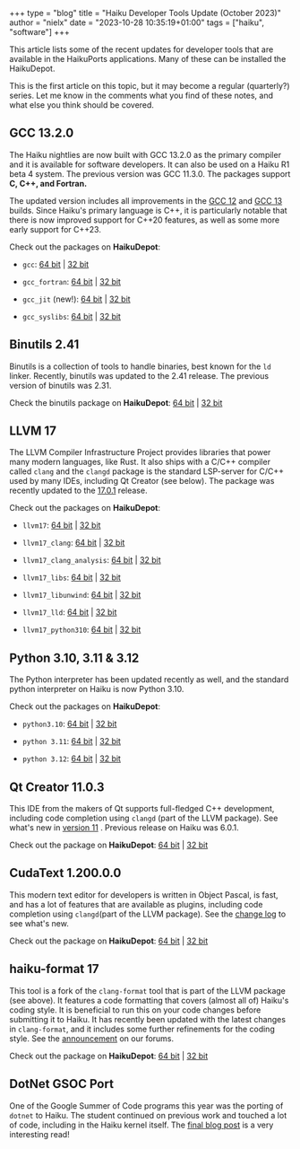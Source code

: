 +++
type = "blog"
title = "Haiku Developer Tools Update (October 2023)"
author = "nielx"
date = "2023-10-28 10:35:19+01:00"
tags = ["haiku", "software"]
+++

This article lists some of the recent updates for developer tools that are available in the HaikuPorts applications. Many of these can be installed the HaikuDepot.

This is the first article on this topic, but it may become a regular (quarterly?) series. Let me know in the comments what you find of these notes, and what else you think should be covered.

<!--more-->

## GCC 13.2.0

The Haiku nightlies are now built with GCC 13.2.0 as the primary compiler and it is available for software developers. It can also be used on a Haiku R1 beta 4 system. The previous version was GCC 11.3.0. The packages support **C, C++, and Fortran.**

The updated version includes all improvements in the [GCC 12](https://gcc.gnu.org/gcc-12/changes.html) and [GCC 13](https://gcc.gnu.org/gcc-13/changes.html) builds. Since Haiku's primary language is C++, it is particularly notable that there is now improved support for C++20 features, as well as some more early support for C++23.

Check out the packages on **HaikuDepot**:

- `gcc`: [64 bit](https://depot.haiku-os.org/#!/pkg/gcc/haikuports/haikuports_x86_64/13/2/0_2023_08_10/-/3/x86_64) | [32 bit](https://depot.haiku-os.org/#!/pkg/gcc_x86/haikuports/haikuports_x86_gcc2/13/2/0_2023_08_10/-/3/x86_gcc2)

- `gcc_fortran`: [64 bit](https://depot.haiku-os.org/#!/pkg/gcc_fortran/haikuports/haikuports_x86_64/13/2/0_2023_08_10/-/3/x86_64) | [32 bit](https://depot.haiku-os.org/#!/pkg/gcc_x86_fortran/haikuports/haikuports_x86_gcc2/13/2/0_2023_08_10/-/3/x86_gcc2)

- `gcc_jit` (new!): [64 bit](https://depot.haiku-os.org/#!/pkg/gcc_jit/haikuports/haikuports_x86_64/13/2/0_2023_08_10/-/3/x86_64) | [32 bit](https://depot.haiku-os.org/#!/pkg/gcc_x86_jit/haikuports/haikuports_x86_gcc2/13/2/0_2023_08_10/-/3/x86_gcc2)

- `gcc_syslibs`: [64 bit](https://depot.haiku-os.org/#!/pkg/gcc_syslibs/haikuports/haikuports_x86_64/13/2/0_2023_08_10/-/3/x86_64) | [32 bit](https://depot.haiku-os.org/#!/pkg/gcc_x86_syslibs/haikuports/haikuports_x86_gcc2/13/2/0_2023_08_10/-/3/x86_gcc2)

## Binutils 2.41

Binutils is a collection of tools to handle binaries, best known for the `ld` linker. Recently, binutils was updated to the 2.41 release. The previous version of binutils was 2.31.

Check the binutils package on **HaikuDepot**: [64 bit](https://depot.haiku-os.org/#!/pkg/binutils/haikuports/haikuports_x86_64/2/41/-/-/1/x86_64?bcguid=bc281-YHHL) | [32 bit](https://depot.haiku-os.org/#!/pkg/binutils_x86/haikuports/haikuports_x86_gcc2/2/41/-/-/1/x86_gcc2?bcguid=bc358-QDCL)

## LLVM 17

The LLVM Compiler Infrastructure Project provides libraries that power many modern languages, like Rust. It also ships with a C/C++ compiler called `clang` and the `clangd` package is the standard LSP-server for C/C++ used by many IDEs, including Qt Creator (see below). The package was recently updated to the [17.0.1](https://discourse.llvm.org/t/llvm-17-0-1-released/73549) release.

Check out the packages on **HaikuDepot**:

- `llvm17`: [64 bit](https://depot.haiku-os.org/#!/pkg/llvm17/haikuports/haikuports_x86_64/17/0/1/-/3/x86_64) | [32 bit](https://depot.haiku-os.org/#!/pkg/llvm17_python310/haikuports/haikuports_x86_64/17/0/1/-/3/x86_64)

- `llvm17_clang`: [64 bit](https://depot.haiku-os.org/#!/pkg/llvm17_clang/haikuports/haikuports_x86_64/17/0/1/-/3/x86_64) | [32 bit](https://depot.haiku-os.org/#!/pkg/llvm17_x86_clang/haikuports/haikuports_x86_gcc2/17/0/1/-/3/x86_gcc2)

- `llvm17_clang_analysis`: [64 bit](https://depot.haiku-os.org/#!/pkg/llvm17_clang_analysis/haikuports/haikuports_x86_64/17/0/1/-/3/x86_64) | [32 bit](https://depot.haiku-os.org/#!/pkg/llvm17_x86_clang_analysis/haikuports/haikuports_x86_gcc2/17/0/1/-/3/x86_gcc2)

- `llvm17_libs`: [64 bit](https://depot.haiku-os.org/#!/pkg/llvm17_libs/haikuports/haikuports_x86_64/17/0/1/-/3/x86_64) | [32 bit](https://depot.haiku-os.org/#!/pkg/llvm17_x86_libs/haikuports/haikuports_x86_gcc2/17/0/1/-/3/x86_gcc2)

- `llvm17_libunwind`: [64 bit](https://depot.haiku-os.org/#!/pkg/llvm17_libunwind/haikuports/haikuports_x86_64/17/0/1/-/3/x86_64) | [32 bit](https://depot.haiku-os.org/#!/pkg/llvm17_x86_libunwind/haikuports/haikuports_x86_gcc2/17/0/1/-/3/x86_gcc2)

- `llvm17_lld`: [64 bit](https://depot.haiku-os.org/#!/pkg/llvm17_lld/haikuports/haikuports_x86_64/17/0/1/-/3/x86_64) | [32 bit](https://depot.haiku-os.org/#!/pkg/llvm17_x86_lld/haikuports/haikuports_x86_gcc2/17/0/1/-/3/x86_gcc2)

- `llvm17_python310`: [64 bit](https://depot.haiku-os.org/#!/pkg/llvm17_python310/haikuports/haikuports_x86_64/17/0/1/-/3/x86_64) | [32 bit](https://depot.haiku-os.org/#!/pkg/llvm17_x86_python310/haikuports/haikuports_x86_gcc2/17/0/1/-/3/x86_gcc2)

## Python 3.10, 3.11 & 3.12

The Python interpreter has been updated recently as well, and the standard python interpreter on Haiku is now Python 3.10.

Check out the packages on **HaikuDepot**:

- `python3.10`: [64 bit](https://depot.haiku-os.org/#!/pkg/python3.10/haikuports/haikuports_x86_64/3/10/13/-/1/x86_64) | [32 bit](https://depot.haiku-os.org/#!/pkg/python3.10_x86/haikuports/haikuports_x86_gcc2/3/10/13/-/1/x86_gcc2)

- `python 3.11`: [64 bit](https://depot.haiku-os.org/#!/pkg/python3.11/haikuports/haikuports_x86_64/3/11/6/-/1/x86_64) | [32 bit](https://depot.haiku-os.org/#!/pkg/python3.11_x86/haikuports/haikuports_x86_gcc2/3/11/6/-/1/x86_gcc2)

- `python 3.12`: [64 bit](https://depot.haiku-os.org/#!/pkg/python3.12/haikuports/haikuports_x86_64/3/12/0/-/1/x86_64?bcguid=bc2938-FWTK) | [32 bit](https://depot.haiku-os.org/#!/pkg/python3.12_x86/haikuports/haikuports_x86_gcc2/3/12/0/-/1/x86_gcc2)

## Qt Creator 11.0.3

This IDE from the makers of Qt supports full-fledged C++ development, including code completion using `clangd` (part of the LLVM package). See what's new in [version 11](https://www.qt.io/blog/qt-creator-11-released) . Previous release on Haiku was 6.0.1.

Check out the package on **HaikuDepot**: [64 bit](https://depot.haiku-os.org/#!/pkg/qt_creator/haikuports/haikuports_x86_64/11/0/3/-/2/x86_64) | [32 bit](https://depot.haiku-os.org/#!/pkg/qt_creator_x86/haikuports/haikuports_x86_gcc2/11/0/3/-/2/x86_gcc2)

## CudaText 1.200.0.0

This modern text editor for developers is written in Object Pascal, is fast, and has a lot of features that are available as plugins, including code completion using `clangd`(part of the LLVM package). See the [change log](https://github.com/Alexey-T/CudaText/blob/1.200.0/app/readme/history.txt) to see what's new.

Check out the package on **HaikuDepot**: [64 bit](https://depot.haiku-os.org/#!/pkg/cudatext/haikuports/haikuports_x86_64/1/200/0.0/-/1/x86_64?bcguid=bc2503-PXKT) | [32 bit](https://depot.haiku-os.org/#!/pkg/cudatext_x86/haikuports/haikuports_x86_gcc2/1/200/0.0/-/1/x86_gcc2)

## haiku-format 17

This tool is a fork of the `clang-format` tool that is part of the LLVM package (see above). It features a code formatting that covers (almost all of) Haiku's coding style. It is beneficial to run this on your code changes before submitting it to Haiku. It has recently been updated with the latest changes in `clang-format`, and it includes some further refinements for the coding style. See the [announcement](https://discuss.haiku-os.org/t/haiku-coding-guidelines-and-haiku-format/14047/1) on our forums.

Check out the package on **HaikuDepot**: [64 bit](https://depot.haiku-os.org/#!/pkg/haiku_format/haikuports/haikuports_x86_64/17/0/1/-/2/x86_64) | [32 bit](https://depot.haiku-os.org/#!/pkg/haiku_format_x86/haikuports/haikuports_x86_gcc2/17/0/1/-/2/x86_gcc2?bcguid=bc3071-UTWU)

## DotNet GSOC Port

One of the Google Summer of Code programs this year was the porting of `dotnet` to Haiku. The student continued on previous work and touched a lot of code, including in the Haiku kernel itself. The [final blog post](https://www.haiku-os.org/blog/trungnt2910/2023-08-20_gsoc_2023_dotnet_port_final_report/) is a very interesting read!


